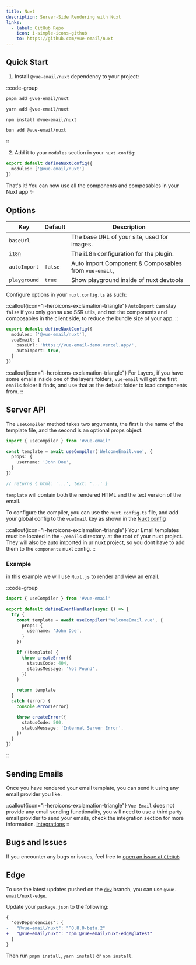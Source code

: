 ```yaml
---
title: Nuxt
description: Server-Side Rendering with Nuxt
links:
  - label: GitHub Repo
    icon: i-simple-icons-github
    to: https://github.com/vue-email/nuxt
---
```


## Quick Start

1. Install `@vue-email/nuxt` dependency to your project:

::code-group

```sh [pnpm]
pnpm add @vue-email/nuxt
```

```bash [yarn]
yarn add @vue-email/nuxt
```

```bash [npm]
npm install @vue-email/nuxt
```

```bash [bun]
bun add @vue-email/nuxt
```

::

2. Add it to your `modules` section in your `nuxt.config`:

```ts [nuxt.config.ts]
export default defineNuxtConfig({
  modules: ['@vue-email/nuxt']
})
```

That's it! You can now use all the components and composables in your Nuxt app ✨

## Options

| Key                      | Default                | Description                                      |
| ------------------------ | ---------------------- | ------------------------------------------------ |
| `baseUrl`                 |                    | The base URL of your site, used for images.    |
| [`i18n`](/plugins/i18n)                 |                 | The i18n configuration for the plugin.                      |
| `autoImport`                  | `false`        | Auto import Component & Composables from `vue-email`,                         |
| `playground`         | `true`          | Show playground inside of nuxt devtools   |

Configure options in your `nuxt.config.ts` as such:

::callout{icon="i-heroicons-exclamation-triangle"}
`AutoImport` can stay `false` if you only gonna use SSR utils, and not the components and composables in the client side, to reduce the bundle size of your app.
::

```ts [nuxt.config.ts]
export default defineNuxtConfig({
  modules: ['@vue-email/nuxt'],
  vueEmail: {
    baseUrl: 'https://vue-email-demo.vercel.app/',
    autoImport: true,
  }
})
```
::callout{icon="i-heroicons-exclamation-triangle"}
For Layers, if you have some emails inside one of the layers folders, `vue-email` will get the first `emails` folder it finds, and use that as the default folder to load components from.
::

## Server API

The `useCompiler` method takes two arguments, the first is the name of the template file, and the second is an optional props object.

```ts
import { useCompiler } from '#vue-email'

const template = await useCompiler('WelcomeEmail.vue', {
  props: {
    username: 'John Doe',
  }
})

// returns { html: '...', text: '...' }
```

`template` will contain both the rendered HTML and the text version of the email.

To configure the compiler, you can use the `nuxt.config.ts` file, and add your global config to the `vueEmail` key as shown in the [Nuxt config](/getting-started/installation#options)

::callout{icon="i-heroicons-exclamation-triangle"}
Your Email templates must be located in the `~/emails` directory. at the root of your nuxt project.
They will also be auto imported in ur nuxt project, so you dont have to add them to the `components` nuxt config.
::

### Example

in this example we will use `Nuxt.js` to render and view an email.

::code-group

```ts [Nuxt 3]
import { useCompiler } from '#vue-email'

export default defineEventHandler(async () => {
  try {
    const template = await useCompiler('WelcomeEmail.vue', {
      props: {
        username: 'John Doe',
      }
    })

    if (!template) {
      throw createError({
        statusCode: 404,
        statusMessage: 'Not Found',
      })
    }

    return template
  }
  catch (error) {
    console.error(error)

    throw createError({
      statusCode: 500,
      statusMessage: 'Internal Server Error',
    })
  }
})
```

::

## Sending Emails

Once you have rendered your email template, you can send it using any email provider you like.

::callout{icon="i-heroicons-exclamation-triangle"}
`Vue Email` does not provide any email sending functionality, you will need to use a third party email provider to send your emails, check the integration section for more information. [Integrations](/integrations/mailersend)
::

## Bugs and Issues

If you encounter any bugs or issues, feel free to [open an issue at `GitHub`](https://github.com/vue-email/nuxt/issues)

## Edge

To use the latest updates pushed on the [`dev`](https://github.com/vue-email/nuxt/tree/dev) branch, you can use `@vue-email/nuxt-edge`.

Update your `package.json` to the following:

```diff [package.json]
{
  "devDependencies": {
-   "@vue-email/nuxt": "^0.8.0-beta.2"
+   "@vue-email/nuxt": "npm:@vue-email/nuxt-edge@latest"
  }
}
```

Then run `pnpm install`, `yarn install` or `npm install`.

